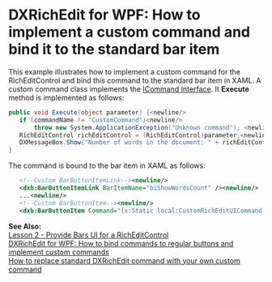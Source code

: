 # DXRichEdit for WPF: How to implement a custom command and bind it to the standard bar item


<p>This example illustrates how to implement a custom command for the RichEditControl and bind this command to the standard bar item in XAML. A custom command class implements the <a href="http://msdn.microsoft.com/en-us/library/system.windows.input.icommand.aspx"><u>ICommand Interface</u></a>. It <strong>Execute</strong> method is implemented as follows:</p>

```cs
public void Execute(object parameter) {<newline/>
   if (commandName != "CustomCommand")<newline/>
       throw new System.ApplicationException("Unknown command"); <newline/>
   RichEditControl richEditControl = (RichEditControl)parameter;<newline/>
   DXMessageBox.Show("Number of words in the document: " + richEditControl.WordsCount.ToString());<newline/>
}
```

<p> </p><p>The command is bound to the bar item in XAML as follows:</p>

```xml
   <!--Custom BarButtonItemLink--><newline/>
   <dxb:BarButtonItemLink BarItemName="biShowWordsCount" /><newline/>
   ...<newline/>
   <!--Custom BarButtonItem--><newline/>
   <dxb:BarButtonItem Command="{x:Static local:CustomRichEditUICommand.CustomCommand}" CommandParameter="{Binding ElementName=richEditControl1}" Name="biShowWordsCount" LargeGlyph="pack://application:,,,/Images/words.png" Content="Words Count" Hint="Shows the number of words in the document." />
```

<p> </p><p><strong>See Also:</strong><br />
<a href="http://documentation.devexpress.com/#WPF/CustomDocument8847"><u>Lesson 2 - Provide Bars UI for a RichEditControl</u></a><br />
<a href="https://www.devexpress.com/Support/Center/p/E3229">DXRichEdit for WPF: How to bind commands to regular buttons and implement custom commands</a><br />
<a href="https://www.devexpress.com/Support/Center/p/E3722">How to replace standard DXRichEdit command with your own custom command</a></p>

<br/>


